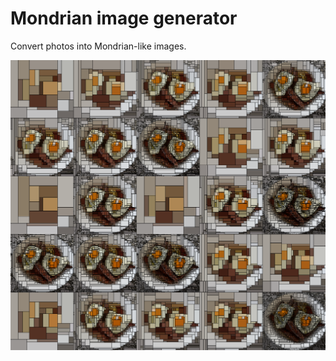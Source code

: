 # Mondrian image generator

Convert photos into Mondrian-like images.

![](samples/guevos-mosaic.png)
